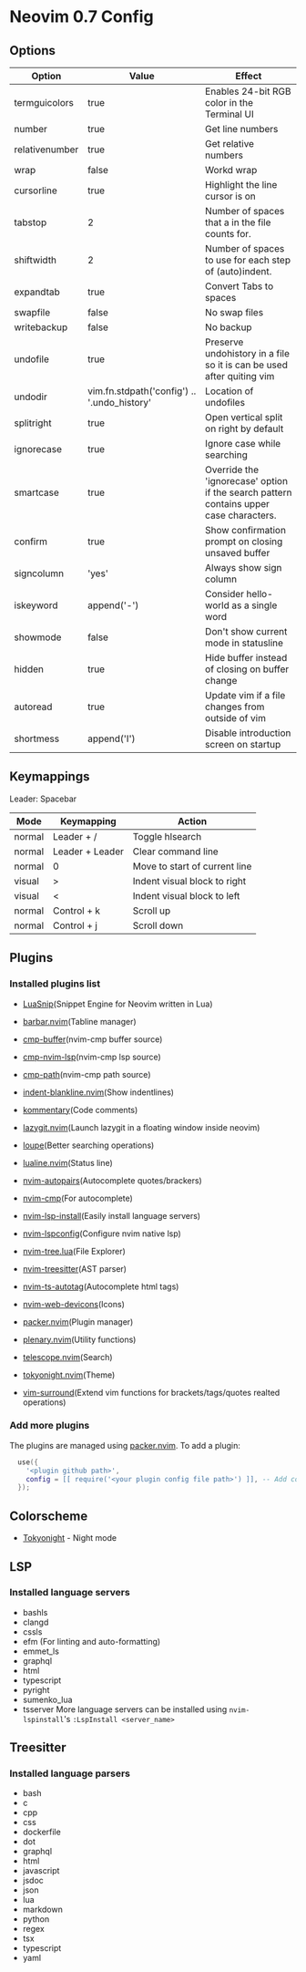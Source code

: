 # Neovim 0.7 Config

## Options

| Option         | Value                                       | Effect                                                                                 |
| -------------- | ------------------------------------------- | -------------------------------------------------------------------------------------- |
| termguicolors  | true                                        | Enables 24-bit RGB color in the Terminal UI                                            |
| number         | true                                        | Get line numbers                                                                       |
| relativenumber | true                                        | Get relative numbers                                                                   |
| wrap           | false                                       | Workd wrap                                                                             |
| cursorline     | true                                        | Highlight the line cursor is on                                                        |
| tabstop        | 2                                           | Number of spaces that a <Tab> in the file counts for.                                  |
| shiftwidth     | 2                                           | Number of spaces to use for each step of (auto)indent.                                 |
| expandtab      | true                                        | Convert Tabs to spaces                                                                 |
| swapfile       | false                                       | No swap files                                                                          |
| writebackup    | false                                       | No backup                                                                              |
| undofile       | true                                        | Preserve undohistory in a file so it is can be used after quiting vim                  |
| undodir        | vim.fn.stdpath('config') .. '.undo_history' | Location of undofiles                                                                  |
| splitright     | true                                        | Open vertical split on right by default                                                |
| ignorecase     | true                                        | Ignore case while searching                                                            |
| smartcase      | true                                        | Override the 'ignorecase' option if the search pattern contains upper case characters. |
| confirm        | true                                        | Show confirmation prompt on closing unsaved buffer                                     |
| signcolumn     | 'yes'                                       | Always show sign column                                                                |
| iskeyword      | append('-')                                 | Consider hello-world as a single word                                                  |
| showmode       | false                                       | Don't show current mode in statusline                                                  |
| hidden         | true                                        | Hide buffer instead of closing on buffer change                                        |
| autoread       | true                                        | Update vim if a file changes from outside of vim                                       |
| shortmess      | append('I')                                 | Disable introduction screen on startup                                                 |

## Keymappings

Leader: Spacebar

| Mode   | Keymapping      | Action                        |
| ------ | --------------- | ----------------------------- |
| normal | Leader + /      | Toggle hlsearch               |
| normal | Leader + Leader | Clear command line            |
| normal | 0               | Move to start of current line |
| visual | >               | Indent visual block to right  |
| visual | <               | Indent visual block to left   |
| normal | Control + k     | Scroll up                     |
| normal | Control + j     | Scroll down                   |

## Plugins

### Installed plugins list

- [LuaSnip](https://github.com/L3MON4D3/LuaSnip)(Snippet Engine for Neovim written in Lua)

- [barbar.nvim](https://github.com/romgrk/barbar.nvim)(Tabline manager)

- [cmp-buffer](https://github.com/hrsh7th/cmp-buffer)(nvim-cmp buffer source)

- [cmp-nvim-lsp](https://github.com/hrsh7th/cmp-nvim-lsp)(nvim-cmp lsp source)

- [cmp-path](https://github.com/hrsh7th/cmp-path)(nvim-cmp path source)

- [indent-blankline.nvim](https://github.com/lukas-reineke/indent-blankline.nvim)(Show indentlines)

- [kommentary](https://github.com/b3nj5m1n/kommentary)(Code comments)

- [lazygit.nvim](https://github.com/kdheepak/lazygit.nvim)(Launch lazygit in a floating window inside neovim)

- [loupe](https://github.com/wincent/loupe)(Better searching operations)

- [lualine.nvim](https://github.com/hoob3rt/lualine.nvim)(Status line)

- [nvim-autopairs](https://github.com/windwp/nvim-autopairs)(Autocomplete quotes/brackers)

- [nvim-cmp](https://github.com/hrsh7th/nvim-cmp)(For autocomplete)

- [nvim-lsp-install](https://github.com/kabouzeid/nvim-lspinstall)(Easily install language servers)

- [nvim-lspconfig](https://github.com/neovim/nvim-lspconfig)(Configure nvim native lsp)

- [nvim-tree.lua](https://github.com/kyazdani42/nvim-tree.lua)(File Explorer)

- [nvim-treesitter](https://github.com/nvim-treesitter/nvim-treesitter)(AST parser)

- [nvim-ts-autotag](https://github.com/windwp/nvim-ts-autotag)(Autocomplete html tags)

- [nvim-web-devicons](https://github.com/kyazdani42/nvim-web-devicons)(Icons)

- [packer.nvim](https://github.com/wbthomason/packer.nvim)(Plugin manager)

- [plenary.nvim](https://github.com/nvim-lua/plenary.nvim)(Utility functions)

- [telescope.nvim](https://github.com/nvim-telescope/telescope.nvim)(Search)

- [tokyonight.nvim](https://github.com/folke/tokyonight.nvim)(Theme)

- [vim-surround](https://github.com/tpope/vim-surround)(Extend vim functions for brackets/tags/quotes realted operations)

### Add more plugins

The plugins are managed using [packer.nvim](https://github.com/wbthomason/packer.nvim).
To add a plugin:

```lua
  use({
    '<plugin github path>',
    config = [[ require('<your plugin config file path>') ]], -- Add config file in /lua/plugins/<file_name> and import it here
  });
```

## Colorscheme

- [Tokyonight](https://github.com/folke/tokyonight.nvim) - Night mode

## LSP

### Installed language servers

- bashls
- clangd
- cssls
- efm (For linting and auto-formatting)
- emmet_ls
- graphql
- html
- typescript
- pyright
- sumenko_lua
- tsserver
  More language servers can be installed using `nvim-lspinstall`'s `:LspInstall <server_name>`

## Treesitter

### Installed language parsers

- bash
- c
- cpp
- css
- dockerfile
- dot
- graphql
- html
- javascript
- jsdoc
- json
- lua
- markdown
- python
- regex
- tsx
- typescript
- yaml
